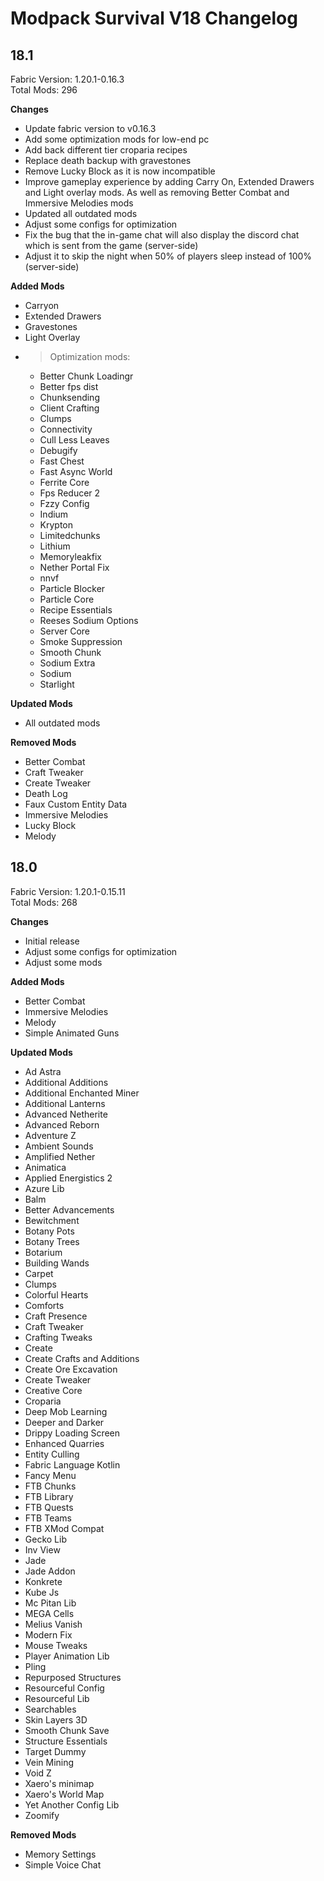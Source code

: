 # Modpack Survival V18 Changelog

## 18.1

Fabric Version: 1.20.1-0.16.3  
Total Mods: 296

**Changes**

- Update fabric version to v0.16.3
- Add some optimization mods for low-end pc
- Add back different tier croparia recipes
- Replace death backup with gravestones
- Remove Lucky Block as it is now incompatible
- Improve gameplay experience by adding Carry On, Extended Drawers and Light overlay mods. As well as removing Better Combat and Immersive Melodies mods
- Updated all outdated mods
- Adjust some configs for optimization
- Fix the bug that the in-game chat will also display the discord chat which is sent from the game (server-side)
- Adjust it to skip the night when 50% of players sleep instead of 100% (server-side)

**Added Mods**

- Carryon
- Extended Drawers
- Gravestones
- Light Overlay
- > Optimization mods:
  - Better Chunk Loadingr
  - Better fps dist
  - Chunksending
  - Client Crafting
  - Clumps
  - Connectivity
  - Cull Less Leaves
  - Debugify
  - Fast Chest
  - Fast Async World
  - Ferrite Core
  - Fps Reducer 2
  - Fzzy Config
  - Indium
  - Krypton
  - Limitedchunks
  - Lithium
  - Memoryleakfix
  - Nether Portal Fix
  - nnvf
  - Particle Blocker
  - Particle Core
  - Recipe Essentials
  - Reeses Sodium Options
  - Server Core
  - Smoke Suppression
  - Smooth Chunk
  - Sodium Extra
  - Sodium
  - Starlight

**Updated Mods**

- All outdated mods

**Removed Mods**

- Better Combat
- Craft Tweaker
- Create Tweaker
- Death Log
- Faux Custom Entity Data
- Immersive Melodies
- Lucky Block
- Melody

## 18.0

Fabric Version: 1.20.1-0.15.11  
Total Mods: 268

**Changes**

- Initial release
- Adjust some configs for optimization
- Adjust some mods

**Added Mods**

- Better Combat
- Immersive Melodies
- Melody
- Simple Animated Guns

**Updated Mods**

- Ad Astra
- Additional Additions
- Additional Enchanted Miner
- Additional Lanterns
- Advanced Netherite
- Advanced Reborn
- Adventure Z
- Ambient Sounds
- Amplified Nether
- Animatica
- Applied Energistics 2
- Azure Lib
- Balm
- Better Advancements
- Bewitchment
- Botany Pots
- Botany Trees
- Botarium
- Building Wands
- Carpet
- Clumps
- Colorful Hearts
- Comforts
- Craft Presence
- Craft Tweaker
- Crafting Tweaks
- Create
- Create Crafts and Additions
- Create Ore Excavation
- Create Tweaker
- Creative Core
- Croparia
- Deep Mob Learning
- Deeper and Darker
- Drippy Loading Screen
- Enhanced Quarries
- Entity Culling
- Fabric Language Kotlin
- Fancy Menu
- FTB Chunks
- FTB Library
- FTB Quests
- FTB Teams
- FTB XMod Compat
- Gecko Lib
- Inv View
- Jade
- Jade Addon
- Konkrete
- Kube Js
- Mc Pitan Lib
- MEGA Cells
- Melius Vanish
- Modern Fix
- Mouse Tweaks
- Player Animation Lib
- Pling
- Repurposed Structures
- Resourceful Config
- Resourceful Lib
- Searchables
- Skin Layers 3D
- Smooth Chunk Save
- Structure Essentials
- Target Dummy
- Vein Mining
- Void Z
- Xaero's minimap
- Xaero's World Map
- Yet Another Config Lib
- Zoomify

**Removed Mods**

- Memory Settings
- Simple Voice Chat
